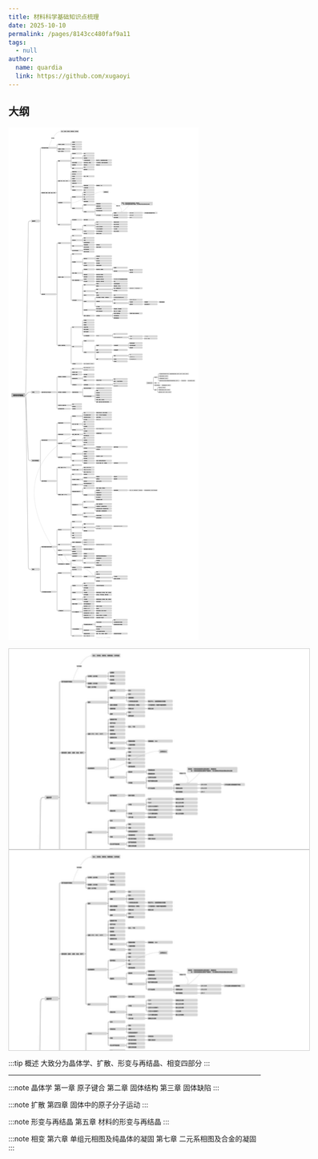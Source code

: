 ```yaml
---
title: 材料科学基础知识点梳理
date: 2025-10-10
permalink: /pages/8143cc480faf9a11
tags: 
  - null
author: 
  name: quardia
  link: https://github.com/xugaoyi
---
```

## 大纲

![img](/img/0126.png)

<div style="width:600px; height:400px; overflow:auto; border:1px solid #ccc;">
  <img src="/img/0126.png" style="width:1200px;">
</div>

<div id="zoom-container" style="width:600px; height:400px; border:1px solid #ccc; overflow:hidden;">
  <img id="zoom-image" src="/img/0126.png" style="width:100%;">
</div>


<script src="/img/0126.png"></script>
<script>
  const elem = document.getElementById('zoom-image');
  const panzoom = Panzoom(elem, {
    contain: 'outside'
  });
  document.getElementById('zoom-container').addEventListener('wheel', panzoom.zoomWithWheel);
</script>



:::tip 概述
大致分为晶体学、扩散、形变与再结晶、相变四部分
:::

---

:::note 晶体学
第一章 原子键合
第二章 固体结构
第三章 固体缺陷
:::

:::note 扩散
第四章 固体中的原子分子运动
:::

:::note 形变与再结晶
第五章 材料的形变与再结晶
:::

:::note 相变
第六章 单组元相图及纯晶体的凝固
第七章 二元系相图及合金的凝固
:::

